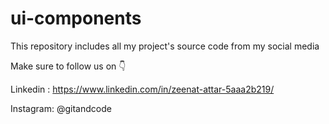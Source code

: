 # ui-components
This repository includes all my project's source code from my social media

Make sure to follow us on 👇

Linkedin : https://www.linkedin.com/in/zeenat-attar-5aaa2b219/

Instagram: @gitandcode
